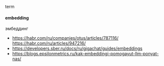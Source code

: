 term
#### embedding
эмбеддинг 
- https://habr.com/ru/companies/otus/articles/787116/ https://habr.com/ru/articles/947216/
- https://developers.sber.ru/docs/ru/gigachat/guides/embeddings
- https://blogs.epsilonmetrics.ru/kak-embeddingi-pomogayut-llm-ponyat-nas/
